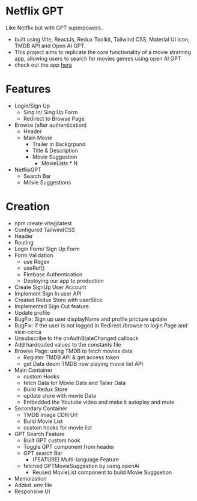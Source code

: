 # Netflix GPT

Like Netflix but with GPT superpowers..

- built using Vite, ReactJs, Redux Toolkit, Tailwind CSS, Material UI Icon, TMDB API and Open AI GPT.
- This project aims to replicate the core functionality of a movie straming app, allowing users to search for movies genres using open AI GPT
- check out the app <a href='https://movieapp-clone.vercel.app/'>here</a>

# Features

- Login/Sign Up
  - Sing In/ Sing Up Form
  - Redirect to Browse Page
- Browse (after authentication)
  - Header
  - Main Movie
    - Trailer in Backgrpund
    - Title & Description
    - Movie Suggestion
      - MovieLists \* N
- NetflixGPT
  - Search Bar
  - Movie Suggestions

# Creation

- npm create vite@latest
- Configured TailwindCSS
- Header
- Routing
- Login Form/ Sign Up Form
- Form Validation
  - use Regex
  - useRef()
  - Firebase Authentication
  - Deploying our app to production
- Create SignUp User Account
- Implement Sign In user API
- Created Redux Store with userSlice
- Implemented Sign Out feature
- Update profile
- BugFix: Sign up user displayName and profile pricture update
- BugFix: if the user is not logged in Redirect /browse to login Page and vice-cerca
- Unsubscribe to the onAuthStateChanged callback
- Add hardcoded values to the constants file
- Browse Page: using TMDB to fetch movies data
  - Register TMDB API & get access token
  - get Data deom TMDB now playing movie list API
- Main Container
  - custom Hooks
  - fetch Data for Movie Data and Tailer Data
  - Build Redux Store
  - update store with movie Data
  - Embedded the Youtube video and make it autoplay and mute
- Secondary Container
  - TMDB Image CDN Url
  - Build Movie List
  - custom hooks for movie list
- GPT Search Feature
  - Built GPT custom hook
  - Toggle GPT component from header
  - GPT search Bar
    - (FEATURE) Multi-language Feature
  - fetched GPTMovieSuggestion by using openAi
    - Reused MovieList component to build Movie Suggsetion
- Memoization
- Added .env file
- Responsive UI

